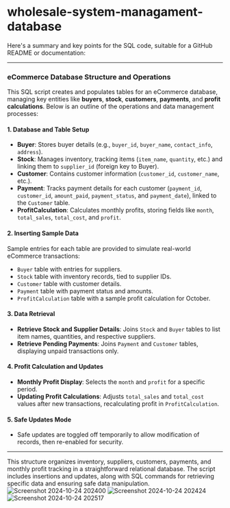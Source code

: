# wholesale-system-managament-database

Here's a summary and key points for the SQL code, suitable for a GitHub README or documentation:

---

### eCommerce Database Structure and Operations

This SQL script creates and populates tables for an eCommerce database, managing key entities like **buyers**, **stock**, **customers**, **payments**, and **profit calculations**. Below is an outline of the operations and data management processes:

#### 1. Database and Table Setup
- **Buyer**: Stores buyer details (e.g., `buyer_id`, `buyer_name`, `contact_info`, `address`).
- **Stock**: Manages inventory, tracking items (`item_name`, `quantity`, etc.) and linking them to `supplier_id` (foreign key to Buyer).
- **Customer**: Contains customer information (`customer_id`, `customer_name`, etc.).
- **Payment**: Tracks payment details for each customer (`payment_id`, `customer_id`, `amount_paid`, `payment_status`, and `payment_date`), linked to the `Customer` table.
- **ProfitCalculation**: Calculates monthly profits, storing fields like `month`, `total_sales`, `total_cost`, and `profit`.

#### 2. Inserting Sample Data
Sample entries for each table are provided to simulate real-world eCommerce transactions:
- `Buyer` table with entries for suppliers.
- `Stock` table with inventory records, tied to supplier IDs.
- `Customer` table with customer details.
- `Payment` table with payment status and amounts.
- `ProfitCalculation` table with a sample profit calculation for October.

#### 3. Data Retrieval
- **Retrieve Stock and Supplier Details**: Joins `Stock` and `Buyer` tables to list item names, quantities, and respective suppliers.
- **Retrieve Pending Payments**: Joins `Payment` and `Customer` tables, displaying unpaid transactions only.

#### 4. Profit Calculation and Updates
- **Monthly Profit Display**: Selects the `month` and `profit` for a specific period.
- **Updating Profit Calculations**: Adjusts `total_sales` and `total_cost` values after new transactions, recalculating profit in `ProfitCalculation`.

#### 5. Safe Updates Mode
- Safe updates are toggled off temporarily to allow modification of records, then re-enabled for security.

--- 

This structure organizes inventory, suppliers, customers, payments, and monthly profit tracking in a straightforward relational database. The script includes insertions and updates, along with SQL commands for retrieving specific data and ensuring safe data manipulation.
![Screenshot 2024-10-24 202400](https://github.com/user-attachments/assets/49b4a481-cac0-46bd-a98e-130c6048bb44)
![Screenshot 2024-10-24 202424](https://github.com/user-attachments/assets/d1719c7e-3970-482a-af41-278e8a214d9e)
![Screenshot 2024-10-24 202517](https://github.com/user-attachments/assets/ea427a7c-be93-46c6-8f8d-84d50f4f4ecc)
